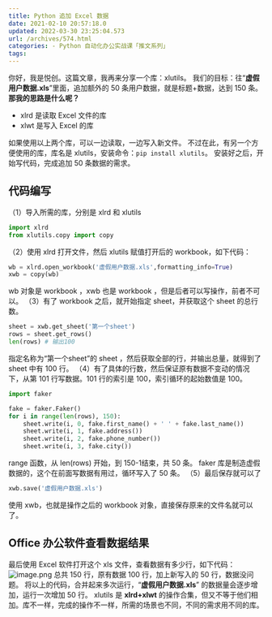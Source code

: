 ```yaml
---
title: Python 追加 Excel 数据
date: 2021-02-10 20:57:18.0
updated: 2022-03-30 23:25:04.573
url: /archives/574.html
categories: - Python 自动化办公实战课「推文系列」
tags: 
---
```




你好，我是悦创。这篇文章，我再来分享一个库：xlutils。 我们的目标：往“**虚假用户数据.xls**”里面，追加额外的 50 条用户数据，就是标题+数据，达到 150 条。 **那我的思路是什么呢？**

*   xlrd 是读取 Excel 文件的库
*   xlwt 是写入 Excel 的库

如果使用以上两个库，可以一边读取，一边写入新文件。 不过在此，有另一个方便使用的库，库名是 xlutils，安装命令：`pip install xlutils`。 安装好之后，开始写代码，完成追加 50 条数据的需求。

## 代码编写

（1）导入所需的库，分别是 xlrd 和 xlutils

```python
import xlrd
from xlutils.copy import copy
```

（2）使用 xlrd 打开文件，然后 xlutils 赋值打开后的 workbook，如下代码：

```python
wb = xlrd.open_workbook('虚假用户数据.xls',formatting_info=True)
xwb = copy(wb)
```

wb 对象是 workbook ，xwb 也是 workbook ，但是后者可以写操作，前者不可以。 （3）有了 workbook 之后，就开始指定 sheet，并获取这个 sheet 的总行数。

```python
sheet = xwb.get_sheet('第一个sheet')
rows = sheet.get_rows()
len(rows) # 输出100
```

指定名称为“第一个sheet”的 sheet ，然后获取全部的行，并输出总量，就得到了 sheet 中有 100 行。 （4）有了具体的行数，然后保证原有数据不变动的情况下，从第 101 行写数据。101 行的索引是 100，索引循环的起始数值是 100。

```python
import faker

fake = faker.Faker()
for i in range(len(rows), 150):
    sheet.write(i, 0, fake.first_name() + ' ' + fake.last_name())
    sheet.write(i, 1, fake.address())
    sheet.write(i, 2, fake.phone_number())
    sheet.write(i, 3, fake.city())
```

range 函数，从 len(rows) 开始，到 150-1结束，共 50 条。 faker 库是制造虚假数据的，这个在前面写数据有用过，循环写入了 50 条。 （5）最后保存就可以了

```python
xwb.save('虚假用户数据.xls')
```

使用 xwb，也就是操作之后的 workbook 对象，直接保存原来的文件名就可以了。

## Office 办公软件查看数据结果

最后使用 Excel 软件打开这个 xls 文件，查看数据有多少行，如下代码： ![image.png](https://img-blog.csdnimg.cn/img_convert/0ebded265a8e24232b8dbaef00ab4a59.png) 总共 150 行，原有数据 100 行，加上新写入的 50 行，数据没问题。 将以上的代码，合并起来多次运行，“**虚假用户数据.xls**” 的数据量会逐步增加，运行一次增加 50 行。 xlutils 是 **xlrd+xlwt** 的操作合集，但又不等于他们相加。库不一样，完成的操作不一样，所需的场景也不同，不同的需求用不同的库。